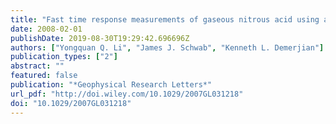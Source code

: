 ```yaml
---
title: "Fast time response measurements of gaseous nitrous acid using a tunable diode laser absorption spectrometer: HONO emission source from vehicle exhausts"
date: 2008-02-01
publishDate: 2019-08-30T19:29:42.696696Z
authors: ["Yongquan Q. Li", "James J. Schwab", "Kenneth L. Demerjian"]
publication_types: ["2"]
abstract: ""
featured: false
publication: "*Geophysical Research Letters*"
url_pdf: "http://doi.wiley.com/10.1029/2007GL031218"
doi: "10.1029/2007GL031218"
---
```


